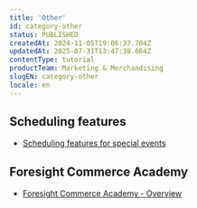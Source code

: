 ```yaml
---
title: 'Other'
id: category-other
status: PUBLISHED
createdAt: 2024-11-05T19:06:37.704Z
updatedAt: 2025-07-31T13:47:38.664Z
contentType: tutorial
productTeam: Marketing & Merchandising
slugEN: category-other
locale: en
---
```


## Scheduling features

- [Scheduling features for special events](https://help.vtex.com/en/docs/tutorials/scheduling-features-for-special-events)

## Foresight Commerce Academy

- [Foresight Commerce Academy - Overview](https://help.vtex.com/en/docs/tutorials/foresight-commerce-academy-overview)

